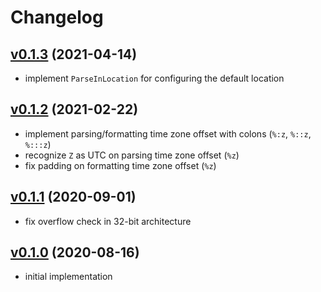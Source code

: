 # Changelog

## [v0.1.3](https://github.com/itchyny/timefmt-go/compare/v0.1.2..v0.1.3) (2021-04-14)

- implement `ParseInLocation` for configuring the default location

## [v0.1.2](https://github.com/itchyny/timefmt-go/compare/v0.1.1..v0.1.2) (2021-02-22)

- implement parsing/formatting time zone offset with colons (`%:z`, `%::z`, `%:::z`)
- recognize `Z` as UTC on parsing time zone offset (`%z`)
- fix padding on formatting time zone offset (`%z`)

## [v0.1.1](https://github.com/itchyny/timefmt-go/compare/v0.1.0..v0.1.1) (2020-09-01)

- fix overflow check in 32-bit architecture

## [v0.1.0](https://github.com/itchyny/timefmt-go/compare/2c02364..v0.1.0) (2020-08-16)

- initial implementation
